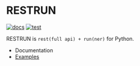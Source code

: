 # RESTRUN

<!-- --8<-- [start:badges] -->

[![docs](https://github.com/yassun7010/restrun/actions/workflows/publish-mkdocs.yml/badge.svg)](https://yassun7010.github.io/restrun/)
[![test](https://github.com/yassun7010/restrun/actions/workflows/test-suite.yml/badge.svg)](https://github.com/yassun7010/restrun/actions)

<!-- --8<-- [end:badges] -->

RESTRUN is `rest(full api) + run(ner)` for Python.

- Documentation
- [Examples](https://github.com/yassun7010/restrun/tree/main/examples)
